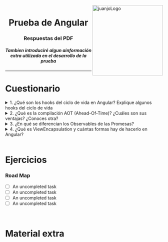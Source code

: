 <img height="225" alt="juanjoLogo" src="https://avatars.githubusercontent.com/u/48100619?v=4" align="right">
<div align="center">
  <h1>Prueba de Angular</h1>

  <h3>Respuestas del PDF</h3>
  <h5><i>Tambien introduciré algun ainformación extra utilizada en el desarrollo de la prueba</i></h5>
  <hr>
 </div>

# Cuestionario

<details>
    <summary>1. ¿Qué son los hooks del ciclo de vida en Angular? Explique algunos hooks
del ciclo de vida</summary>

    <p>Content 1 Content 1 Content 1 Content 1 Content 1</p>
</details>

<details>
    <summary>2. ¿Qué es la compilación AOT (Ahead-Of-Time)? ¿Cuáles son sus
ventajas? ¿Conoces otra?</summary>

    <p>Content 1 Content 1 Content 1 Content 1 Content 1</p>
</details>

<details>
    <summary>3. ¿En qué se diferencian los Observables de las Promesas?</summary>

    <p>Content 1 Content 1 Content 1 Content 1 Content 1</p>
</details>

<details>
    <summary>4. ¿Qué es ViewEncapsulation y cuántas formas hay de hacerlo en Angular?</summary>

    <p>Content 1 Content 1 Content 1 Content 1 Content 1</p>
</details>

<br>

# Ejercicios

### Road Map
- [ ] An uncompleted task
- [ ] An uncompleted task
- [ ] An uncompleted task
- [ ] An uncompleted task

<br>

# Material extra
